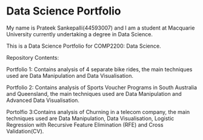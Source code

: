 # Data Science Portfolio

My name is Prateek Sankepalli(44593007) and I am a student at Macquarie University currently undertaking a degree in Data Science.

This is a Data Science Portfolio for COMP2200: Data Science.

Repository Contents:

Portfolio 1: Contains analysis of 4 separate bike rides, the main techniques used are Data Manipulation and Data Visualisation.

Portfolio 2: Contains analysis of Sports Voucher Programs in South Australia and Queensland, the main techniques used are Data Manipulation and Advanced Data Visualisation.

Portolfio 3:Contains analysis of Churning in a telecom company, the main techniques used are Data Manipulation, Data Visualisation, Logistic Regression with Recursive Feature Elimination (RFE) and Cross Validation(CV).

